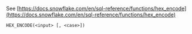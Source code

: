 See [https://docs.snowflake.com/en/sql-reference/functions/hex_encode](https://docs.snowflake.com/en/sql-reference/functions/hex_encode)
```
HEX_ENCODE(<input> [, <case>])
```
